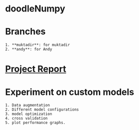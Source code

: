 # doodleNumpy
# Branches
	1. **muktadir**: for muktadir
	2. **andy**: for Andy
	
[Project Report](https://docs.google.com/document/d/1gwAVV6yv1wG8yD1JPXNpbgZNnm4cZsGTwTRJp1mOenk/edit?usp=sharing)
=======

# Experiment on custom models
	1. Data augmentation
	2. Different model configurations
	3. model optimization
	4. cross validation
	5. plot performance graphs.